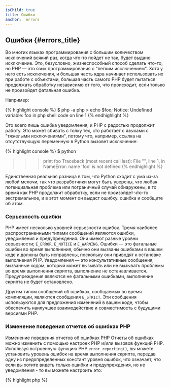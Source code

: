 ```yaml
---
isChild: true
title: Ошибки
anchor:  errors
---
```


## Ошибки {#errors_title}

Во многих языках программирования с большим количеством исключений всякий раз, когда что-то пойдет не так, будет выдано
исключение. Это, безусловно, жизнеспособный способ сделать что-то, но PHP — это язык программирования с "легким
исключением". Хотя у него есть исключения, и большая часть ядра начинает использовать их при работе с объектами, большая
часть самого PHP будет пытаться продолжать обработку независимо от того, что происходит, если только не произойдет
фатальная ошибка.

Например:

{% highlight console %}
$ php -a
php > echo $foo;
Notice: Undefined variable: foo in php shell code on line 1
{% endhighlight %}

Это всего лишь ошибка уведомления, и PHP с радостью продолжит работу. Это может сбивать с толку тех, кто работает с
языками с "тяжелыми исключениями", потому что, например, ссылка на отсутствующую переменную в Python вызовет исключение:

{% highlight console %}
$ python
>>> print foo
Traceback (most recent call last):
  File "<stdin>", line 1, in <module>
NameError: name 'foo' is not defined
{% endhighlight %}

Единственная реальная разница в том, что Python сходит с ума из-за любой мелочи, так что разработчики могут быть уверены,
что любая потенциальная проблема или пограничный случай обнаружены, в то время как PHP продолжит обработку, если не
произойдет что-то экстремальное, и в этот момент он выдаст ошибку. ошибка и сообщите об этом.

### Серьезность ошибки

PHP имеет несколько уровней серьезности ошибок. Тремя наиболее распространенными типами сообщений являются ошибки,
уведомления и предупреждения. Они имеют разные уровни серьезности; `E_ERROR`, `E_NOTICE` и `E_WARNING`. Ошибки — это
фатальные ошибки во время выполнения, обычно они вызваны ошибками в вашем коде и должны быть исправлены, поскольку они
приводят к остановке выполнения PHP. Уведомления — это консультативные сообщения, вызванные кодом, который может вызывать
или не вызывать проблемы во время выполнения скрипта, выполнение не останавливается. Предупреждения являются не фатальными
ошибками, выполнение скрипта не будет остановлено.

Другим типом сообщений об ошибках, сообщаемых во время компиляции, являются сообщения `E_STRICT`. Эти сообщения
используются для предложения изменений в вашем коде, чтобы обеспечить наилучшее взаимодействие и совместимость с будущими
версиями PHP.

### Изменение поведения отчетов об ошибках PHP

Изменение поведения отчетов об ошибках PHP Отчеты об ошибках можно изменить с помощью настроек PHP и/или вызовов функций
PHP. Используя встроенную функцию PHP `error_reporting()`, вы можете установить уровень ошибок на время выполнения
скрипта, передав одну из предопределенных констант уровня ошибок, что означает, что если вы хотите видеть только ошибки
и предупреждения, но не уведомления - то вы можете настроить это:

{% highlight php %}
<?php
error_reporting(E_ERROR | E_WARNING);
{% endhighlight %}

Вы также можете контролировать, будут ли ошибки отображаться на экране (удобно для разработки) или скрыты и
зарегистрированы (удобно для производства). Дополнительную информацию об этом можно найти в разделе [Отчеты об ошибках]
[errorreport].

### Встроенное подавление ошибок

Вы также можете указать PHP подавлять определенные ошибки с помощью оператора контроля ошибок `@`. Вы помещаете этот
оператор в начало выражения, и любая ошибка, являющаяся прямым результатом выражения, замалчивается.

{% highlight php %}
<?php
echo @$foo['bar'];
{% endhighlight %}

Это выведет `$foo['bar']`, если он существует, но просто вернет null и ничего не напечатает, если переменная `$foo` или
ключ `'bar'` не существует. Без оператора контроля ошибок это выражение могло бы создать ошибку `PHP Notice: Undefined
variable:foo` или `PHP Notice: Undefined index: bar`.

Это может показаться хорошей идеей, но есть несколько нежелательных компромиссов. PHP обрабатывает выражения, использующие
`@`, менее эффективно, чем выражения без `@`. Преждевременная оптимизация может быть корнем всех аргументов
программирования, но если производительность особенно важна для вашего приложения/библиотеки, важно понимать влияние
оператора контроля ошибок на производительность.

Во-вторых, оператор контроля ошибок **полностью** проглатывает ошибку. Ошибка не отображается, и ошибка не отправляется
в журнал ошибок. Кроме того, стандартные / производственные PHP-системы не имеют возможности отключить оператор контроля
ошибок. Хотя вы можете быть правы в том, что ошибка, которую вы видите, безобидна, другая, менее безобидная ошибка будет
такой же бесшумной.

Если есть способ избежать оператора подавления ошибок, вы должны рассмотреть его. Например, наш код выше можно было бы
переписать так:

{% highlight php %}
<?php
// Null Coalescing Operator
echo $foo['bar'] ?? '';
{% endhighlight %}

Один из случаев, когда подавление ошибок может иметь смысл, это когда `fopen()` не может найти файл для загрузки. Вы
можете проверить существование файла, прежде чем пытаться его загрузить, но если файл будет удален после проверки и до
`fopen()` (что может показаться невозможным, но это может случиться), тогда `fopen()` вернет false _и_ выдаст ошибку.
Этот потенциально это то, что PHP должен решить, но это один из случаев, когда подавление ошибок может показаться
единственным правильным решением.

Ранее мы упоминали, что в стандартной системе PHP нет возможности отключить оператор контроля ошибок. Однако [Xdebug]
имеет ini-настройку `xdebug.scream`, которая отключает оператор контроля ошибок. Вы можете установить это через файл
`php.ini` следующим образом.

{% highlight ini %}
xdebug.scream = On
{% endhighlight %}

Вы также можете установить это значение во время выполнения с помощью функции `ini_set`

{% highlight php %}
<?php
ini_set('xdebug.scream', '1')
{% endhighlight %}

Это наиболее полезно, когда вы отлаживаете код и подозреваете, что информационная ошибка подавляется. Используйте scream
с осторожностью и как временный инструмент отладки. Есть много кода библиотеки PHP, который может не работать с отключенным оператором контроля ошибок.

*[Error Control Operators]
* [SitePoint]
*[Xdebug]
* [Scream]

### ErrorException

PHP способен быть "насыщенным исключениями" языком  программирования, и для переключения требуется всего несколько строк
кода. В основном вы можете бросать ваши "ошибки" как "исключения" используя класс `ErrorException`, который расширяет
класс `Exception`.

Эта общая практика реализована большим количеством современных фреймворков, таких как Symfony и Laravel. В режиме отладки
*(или режиме разработки)* оба этих фреймворка будут отображать хорошие и понятные *трассировки стека*.

Также есть несколько доступных пакетов для улучшенной обработки и отчетности ошибок и исключений. Как [Whoops!], который
идет вместе с установкой Laravel по-умолчанию, и может быть использован вообще с любым фреймворком.

Выкидывая ошибки как исключения при разработке, вы можете обрабатывать их лучше чем обычной ситуации, и если вы видите
исключение во время разработки, вы можете оборачивать его в конструкцию catch с определенными инструкциями о том как
обработать ситуацию. Каждое исключение которое вы мгновенно отлавливаете, делает ваше приложение немного более надежным.

Больше подробной информации об этом и о том как использовать `ErrorException` для обработки ошибок можно найти по ссылкам
[ErrorException Class][errorexception].

*[Error Control Operators]
* [Predefined Constants for Error Handling]
*[`error_reporting()`][error_reporting]
* [Reporting][errorreport]

[errorreport]: /#error_reporting
[Xdebug]: https://xdebug.org/docs/basic
[Error Control Operators]: https://secure.php.net/language.operators.errorcontrol
[SitePoint]: https://www.sitepoint.com/
[Whoops!]: https://filp.github.io/whoops/
[errorexception]: https://secure.php.net/class.errorexception
[Predefined Constants for Error Handling]: https://secure.php.net/errorfunc.constants
[error_reporting]: https://secure.php.net/function.error-reporting

